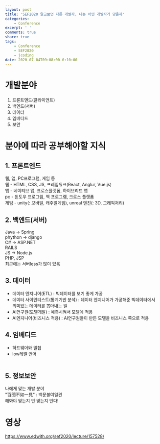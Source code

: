 ```yaml
---
layout: post
title: 'SEF2020 알고보면 다른 개발자. 나는 어떤 개발자가 맞을까'
categories:
    - Conference
excerpt: ' '
comments: true
share: true
tags:
    - Conference
    - SEF2020
    - jcoding
date: 2020-07-04T09:08:00-0:10:00
---
```


# 개발분야

1. 프론트엔드(클라이언트)
2. 백엔드(서버)
3. 데이터
4. 임베디드
5. 보안

# 분야에 따라 공부해야할 지식
## 1. 프론트엔드
웹, 앱, PC프로그램, 게임 등<br/>
웹 - HTML, CSS, JS, 프레임워크(React, Anglur, Vue.js)<br/>
앱 - 네이티브 앱, 크로스플랫폼, 하이브리드 앱<br/>
pc - 윈도우 프로그램, 맥 프로그램, 크로스 플랫폼<br/>
게임 - unity(: 모바일, 캐주얼게임), unreal 엔진(: 3D, 그래픽처리)<br/>

## 2. 백엔드(서버)

Java → Spring<br/>
phython → django<br/>
C# → ASP.NET<br/>
RAILS<br/>
JS → Node.js<br/>
PHP, JSP<br/>
최근에는 서버less가 많이 있음 

## 3. 데이터

- 데이터 엔지니어(ETL) : 빅데이터를 보기 좋게 가공<br/>
- 데이터 사이언티스트(통계기반 분석) : 데이터 엔지니어가 가공해준 빅데이터에서 의미있는 데이터를 뽑아내는 일<br/>
- AI연구원(모델개발) : 예측시켜서 모델에 적용<br/>
- AI엔지니어(비즈니스 적용) : AI연구원들이 만든 모델을 비즈니스 쪽으로 적용<br/>

## 4. 임베디드

- 하드웨어와 밀첩<br/>
- low레벨 언어<br/>
​

## 5. 정보보안

나에게 맞는 개발 분야<br/>
"百聞不如一見" : 백문불여일견<br/>
해봐야 맞는지 안 맞는지 안다!

# 영상
https://www.edwith.org/sef2020/lecture/157528/